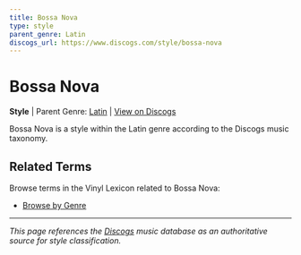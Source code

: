 ```yaml
---
title: Bossa Nova
type: style
parent_genre: Latin
discogs_url: https://www.discogs.com/style/bossa-nova
---
```


# Bossa Nova

**Style** | Parent Genre: [Latin](../genres/latin.md) | [View on Discogs](https://www.discogs.com/style/bossa-nova)

Bossa Nova is a style within the Latin genre according to the Discogs music taxonomy.

## Related Terms

Browse terms in the Vinyl Lexicon related to Bossa Nova:

- [Browse by Genre](../tags/genres.md)

---

*This page references the [Discogs](https://www.discogs.com/style/bossa-nova) music database as an authoritative source for style classification.*
